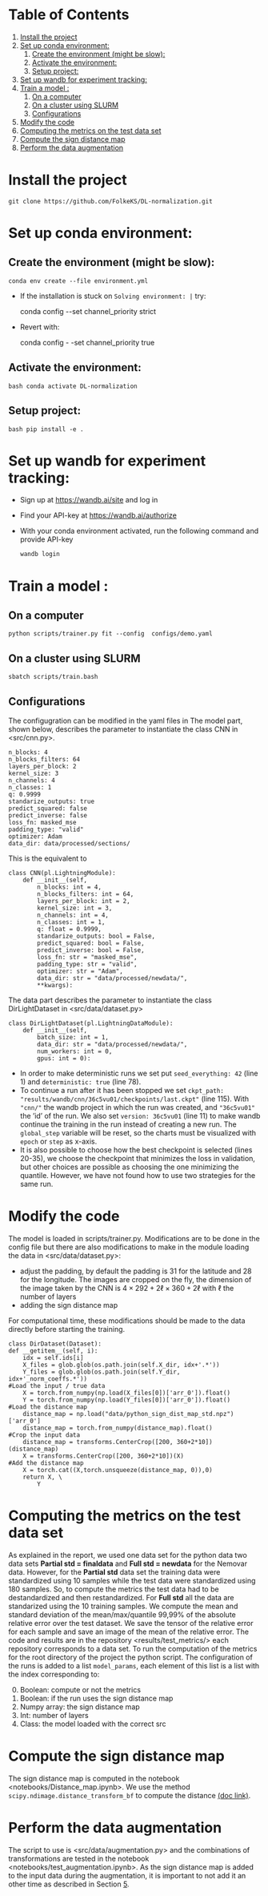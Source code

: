 
# Table of Contents

1.  [Install the project](#org989aaa5)
2.  [Set up conda environment:](#orgdf21c8a)
    1.  [Create the environment (might be slow):](#org4efc28b)
    2.  [Activate the environment:](#orgdf6df53)
    3.  [Setup project:](#org0585ea2)
3.  [Set up wandb for experiment tracking:](#org22d4517)
4.  [Train a model :](#orgc583404)
    1.  [On a computer](#org735486a)
    2.  [On a cluster using SLURM](#org910c3a6)
    3.  [Configurations](#orgbe2f6cf)
5.  [Modify the code](#org59849fb)
6.  [Computing the metrics on the test data set](#orgd91dc75)
7.  [Compute the sign distance map](#orgfd17094)
8.  [Perform the data augmentation](#orgbe4142d)



<a id="org989aaa5"></a>

# Install the project

    git clone https://github.com/FolkeKS/DL-normalization.git


<a id="orgdf21c8a"></a>

# Set up conda environment:


<a id="org4efc28b"></a>

## Create the environment (might be slow):

    conda env create --file environment.yml

-   If the installation is stuck on `Solving environment: |` try:

    conda config --set channel_priority strict

-   Revert with:

    conda config - -set channel_priority true


<a id="orgdf6df53"></a>

## Activate the environment:

    bash conda activate DL-normalization


<a id="org0585ea2"></a>

## Setup project:

    bash pip install -e .


<a id="org22d4517"></a>

# Set up wandb for experiment tracking:

-   Sign up at <https://wandb.ai/site> and log in
-   Find your API-key at <https://wandb.ai/authorize>
-   With your conda environment activated, run the following command and provide API-key
    
        wandb login


<a id="orgc583404"></a>

# Train a model :


<a id="org735486a"></a>

## On a computer

    python scripts/trainer.py fit --config  configs/demo.yaml


<a id="org910c3a6"></a>

## On a cluster using SLURM

    sbatch scripts/train.bash


<a id="orgbe2f6cf"></a>

## Configurations

The configugration can be modified in the yaml files in <configs/>
The model part, shown below, describes the parameter to instantiate the class CNN in <src/cnn.py>.

    n_blocks: 4
    n_blocks_filters: 64
    layers_per_block: 2
    kernel_size: 3
    n_channels: 4
    n_classes: 1
    q: 0.9999
    standarize_outputs: true
    predict_squared: false
    predict_inverse: false
    loss_fn: masked_mse
    padding_type: "valid"
    optimizer: Adam
    data_dir: data/processed/sections/

This is the equivalent to

    class CNN(pl.LightningModule):
        def __init__(self,
            n_blocks: int = 4,
            n_blocks_filters: int = 64,
            layers_per_block: int = 2,
            kernel_size: int = 3,
            n_channels: int = 4,
            n_classes: int = 1,
            q: float = 0.9999,
            standarize_outputs: bool = False,
            predict_squared: bool = False,
            predict_inverse: bool = False,
            loss_fn: str = "masked_mse",
            padding_type: str = "valid",
            optimizer: str = "Adam",
            data_dir: str = "data/processed/newdata/",
            **kwargs):

The data part describes the parameter to instantiate the class DirLightDataset in <src/data/dataset.py>

    class DirLightDataset(pl.LightningDataModule):
        def __init__(self,
            batch_size: int = 1,
            data_dir: str = "data/processed/newdata/",
            num_workers: int = 0,
            gpus: int = 0):

-   In order to make deterministic runs we set put `seed_everything: 42` (line 1) and `deterministic: true` (line 78).
-   To continue a run after it has been stopped we set  `ckpt_path: "results/wandb/cnn/36c5vu01/checkpoints/last.ckpt"` (line 115). With `"cnn/"` the wandb project in which the run was created, and `"36c5vu01"` the &rsquo;id&rsquo; of the run. We also set `version: 36c5vu01` (line 11) to make wandb continue the training in the run instead of creating a new run. The `global_step` variable will be reset, so the charts must be visualized with `epoch` or `step` as x-axis.
-   It is also possible to choose how the best checkpoint is selected (lines 20-35), we choose the checkpoint that minimizes the loss in validation, but other choices are possible as choosing the one minimizing the quantile. However, we have not found how to use two strategies for the same run.


<a id="org59849fb"></a>

# Modify the code

<a id="orge9d26f1"></a>
The model is loaded in scripts/trainer.py. Modifications are to be done in the config file but there are also modifications to make in the module loading the data in <src/data/dataset.py>:

-   adjust the padding, by default the padding is 31 for the latitude and 28 for the longitude. The images are cropped on the fly, the dimension of the image taken by the CNN is $4 \times 292+2\ell \times 360 + 2\ell$ with $\ell$ the number of layers
-   adding the sign distance map

For computational time, these modifications should be made to the data directly before starting the training.

    class DirDataset(Dataset):
    def __getitem__(self, i):
        idx = self.ids[i]
        X_files = glob.glob(os.path.join(self.X_dir, idx+'.*'))
        Y_files = glob.glob(os.path.join(self.Y_dir, idx+'_norm_coeffs.*'))
    #Load the input / true data
        X = torch.from_numpy(np.load(X_files[0])['arr_0']).float()
        Y = torch.from_numpy(np.load(Y_files[0])['arr_0']).float()
    #Load the distance map
        distance_map = np.load("data/python_sign_dist_map_std.npz")['arr_0']
        distance_map = torch.from_numpy(distance_map).float()
    #Crop the input data
        distance_map = transforms.CenterCrop([200, 360+2*10])(distance_map)
        X = transforms.CenterCrop([200, 360+2*10])(X)
    #Add the distance map
        X = torch.cat((X,torch.unsqueeze(distance_map, 0)),0)
        return X, \
            Y


<a id="orgd91dc75"></a>

# Computing the metrics on the test data set

As explained in the report, we used one data set for the python data two data sets **Partial std = finaldata** and **Full std = newdata** for the Nemovar data. However, for the **Partial std** data set the training data were standardized using 10 samples while the test data were standardized using 180 samples. So, to compute the metrics the test data had to be destandardized and then restandardized. For **Full std** all the data are standarized using the 10 training samples.
We compute the mean and standard deviation of the mean/max/quantile 99,99% of the absolute relative error over the test dataset. We save the tensor of the relative error for each sample and save an image of the mean of the relative error. The code and results are in the repository <results/test_metrics/> each repository corresponds to a data set. To run the computation of the metrics for the root directory of the project the python script. The configuration of the runs is added to a list `model_params`, each element of this list is a list with the index corresponding to:

0.  Boolean: compute or not the metrics
1.  Boolean: if the run uses the sign distance map
2.  Numpy array: the sign distance map
3.  Int: number of layers
4.  Class: the model loaded with the correct src


<a id="orgfd17094"></a>

# Compute the sign distance map

The sign distance map is computed in the notebook <notebooks/Distance_map.ipynb>. We use the method `scipy.ndimage.distance_transform_bf` to compute the distance [(doc link)](https://docs.scipy.org/doc/scipy/reference/generated/scipy.ndimage.distance_transform_bf.html).


<a id="orgbe4142d"></a>

# Perform the data augmentation

The script to use is <src/data/augmentation.py> and the combinations of transformations are tested in the notebook <notebooks/test_augmentation.ipynb>. As the sign distance map is added to the input data during the augmentation, it is important to not add it an other time as described in Section [5](#orge9d26f1).

